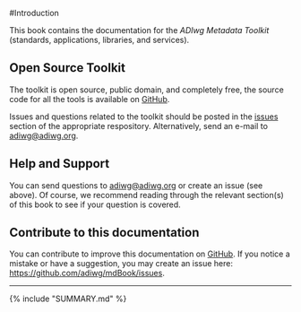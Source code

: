 #Introduction

This book contains the documentation for the *ADIwg Metadata Toolkit* (standards, applications, libraries, and services).

## Open Source Toolkit

The toolkit is open source, public domain, and completely free, the source code for all the tools is available on [GitHub](https://github.com/adiwg).

Issues and questions related to the toolkit should be posted in the [issues](https://help.github.com/articles/about-issues/) section of the appropriate respository. Alternatively, send an e-mail to <adiwg@adiwg.org>.

## Help and Support

You can send questions to <adiwg@adiwg.org> or create an issue (see above). Of course, we recommend reading through the relevant section(s) of this book to see if your question is covered.

## Contribute to this documentation

You can contribute to improve this documentation on [GitHub](https://github.com/adiwg/mdBook). If you notice a mistake or have a suggestion, you may create an issue here: <https://github.com/adiwg/mdBook/issues>.

----

{% include "SUMMARY.md" %}
